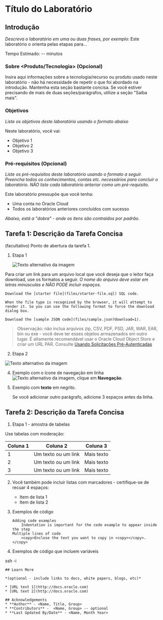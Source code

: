 # Título do Laboratório

## Introdução

_Descreva o laboratório em uma ou duas frases, por exemplo:_ Este laboratório o orienta pelas etapas para...

Tempo Estimado: -- minutos

### Sobre <Produto/Tecnologia> (Opcional)

Insira aqui informações sobre a tecnologia/recurso ou produto usado neste laboratório - não há necessidade de repetir o que foi abordado na introdução. Mantenha esta seção bastante concisa. Se você estiver precisando de mais de duas seções/parágrafos, utilize a seção "Saiba mais".

### Objetivos

_Liste os objetivos deste laboratório usando o formato abaixo_

Neste laboratório, você vai:

*   Objetivo 1
*   Objetivo 2
*   Objetivo 3

### Pré-requisitos (Opcional)

_Liste os pré-requisitos deste laboratório usando o formato a seguir. Preencha todos os conhecimentos, contas etc. necessários para concluir o laboratório. NÃO liste cada laboratório anterior como um pré-requisito._

Este laboratório pressupõe que você tenha:

*   Uma conta no Oracle Cloud
*   Todos os laboratórios anteriores concluídos com sucesso

_Abaixo, está a "dobra" - onde os itens são contraídos por padrão._

## Tarefa 1: Descrição da Tarefa Concisa

(facultativo) Ponto de abertura da tarefa 1.

1.  Etapa 1
    
    ![Texto alternativo da imagem](images/sample1.png)
    

Para criar um link para um arquivo local que você deseja que o leitor faça download, use os formatos a seguir. _O nome do arquivo deve estar em letras minúsculas e NÃO PODE incluir espaços._

    Download the [starter file](files/starter-file.sql) SQL code.
    
    When the file type is recognized by the browser, it will attempt to render it. So you can use the following format to force the download dialog box.
    
    Download the [sample JSON code](files/sample.json?download=1).
    

> Observação: não inclua arquivos zip, CSV, PDF, PSD, JAR, WAR, EAR, bin ou exe - você deve ter esses objetos armazenados em outro lugar. É altamente recomendável usar o Oracle Cloud Object Store e criar um URL PAR. Consulte [Usando Solicitações Pré-Autenticadas](https://docs.cloud.oracle.com/en-us/iaas/Content/Object/Tasks/usingpreauthenticatedrequests.htm)

2.  Etapa 2

![Texto alternativo da imagem](images/sample1.png)

4.  Exemplo com o ícone de navegação em linha ![Texto alternativo da imagem](images/sample2.png), clique em **Navegação**.
    
5.  Exemplo com **texto** em negrito.
    
    Se você adicionar outro parágrafo, adicione 3 espaços antes da linha.
    

## Tarefa 2: Descrição da Tarefa Concisa

1.  Etapa 1 - amostra de tabelas

Use tabelas com moderação:

| Coluna 1 | Coluna 2 | Coluna 3 |
| --- | --- | --- |
| 1 | Um texto ou um link | Mais texto |
| 2 | Um texto ou um link | Mais texto |
| 3 | Um texto ou um link | Mais texto |

2.  Você também pode incluir listas com marcadores - certifique-se de recuar 4 espaços:
    
    *   Item de lista 1
    *   Item de lista 2
3.  Exemplos de código
    
        Adding code examples
        	Indentation is important for the code example to appear inside the step
        Multiple lines of code
        	<copy>Enclose the text you want to copy in <copy></copy>.</copy>
        
4.  Exemplos de código que incluem variáveis
    

ssh -i

    
    ## Learn More
    
    *(optional - include links to docs, white papers, blogs, etc)*
    
    * [URL text 1](http://docs.oracle.com)
    * [URL text 2](http://docs.oracle.com)
    
    ## Acknowledgements
    * **Author** - <Name, Title, Group>
    * **Contributors** -  <Name, Group> -- optional
    * **Last Updated By/Date** - <Name, Month Year>